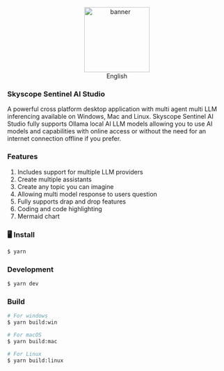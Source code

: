 <div align="center">
  <a href="https://github.com/skyscope-sentinel/Skyscope-Sentinel-AI-Studio">
    <img src="https://github.com/skyscope-sentinel/Skyscope-Sentinel-AI-Studio/blob/main/skyscope-ai-studio-app-logo.png?raw=true" width="150" height="150" alt="banner" />
  </a>
</div>
<div align="center">
  English <a href="./README.md"></a>
</div>

### Skyscope Sentinel AI Studio

A powerful cross platform desktop application with multi agent multi LLM inferencing available on Windows, Mac and Linux. Skyscope Sentinel AI Studio fully supports Ollama local AI LLM models allowing you to use AI models and capabilities with online access or without the need for an internet connection offline if you prefer.



### Features

1. Includes support for multiple LLM providers
2. Create multiple assistants
3. Create any topic you can imagine
4. Allowing multi model response to users question
5. Fully supports drap and drop features
6. Coding and code highlighting
7. Mermaid chart

### 🖥️ Install

```bash
$ yarn
```

### Development

```bash
$ yarn dev
```

### Build

```bash
# For windows
$ yarn build:win

# For macOS
$ yarn build:mac

# For Linux
$ yarn build:linux
```


